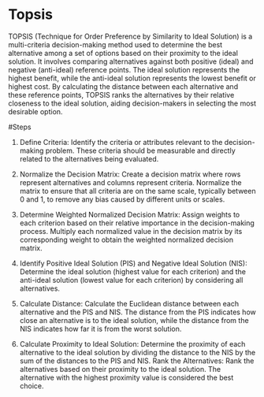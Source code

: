 # Topsis

TOPSIS (Technique for Order Preference by Similarity to Ideal Solution) is a multi-criteria decision-making method used to determine the best alternative among a set of options based on their proximity to the ideal solution. It involves comparing alternatives against both positive (ideal) and negative (anti-ideal) reference points. The ideal solution represents the highest benefit, while the anti-ideal solution represents the lowest benefit or highest cost. By calculating the distance between each alternative and these reference points, TOPSIS ranks the alternatives by their relative closeness to the ideal solution, aiding decision-makers in selecting the most desirable option.

#Steps 
1. Define Criteria: Identify the criteria or attributes relevant to the decision-making problem. These criteria should be measurable and directly related to the alternatives being evaluated.

2. Normalize the Decision Matrix: Create a decision matrix where rows represent alternatives and columns represent criteria. Normalize the matrix to ensure that all criteria are on the same scale, typically between 0 and 1, to remove any bias caused by different units or scales.

3. Determine Weighted Normalized Decision Matrix: Assign weights to each criterion based on their relative importance in the decision-making process. Multiply each normalized value in the decision matrix by its corresponding weight to obtain the weighted normalized decision matrix.

4. Identify Positive Ideal Solution (PIS) and Negative Ideal Solution (NIS): Determine the ideal solution (highest value for each criterion) and the anti-ideal solution (lowest value for each criterion) by considering all alternatives.

5. Calculate Distance: Calculate the Euclidean distance between each alternative and the PIS and NIS. The distance from the PIS indicates how close an alternative is to the ideal solution, while the distance from the NIS indicates how far it is from the worst solution.

6. Calculate Proximity to Ideal Solution: Determine the proximity of each alternative to the ideal solution by dividing the distance to the NIS by the sum of the distances to the PIS and NIS.
Rank the Alternatives: Rank the alternatives based on their proximity to the ideal solution. The alternative with the highest proximity value is considered the best choice.
